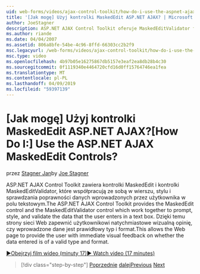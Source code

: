 ```yaml
---
uid: web-forms/videos/ajax-control-toolkit/how-do-i-use-the-aspnet-ajax-maskededit-controls
title: '[Jak mogę] Użyj kontrolki MaskedEdit ASP.NET AJAX? | Microsoft Docs'
author: JoeStagner
description: ASP.NET AJAX Control Toolkit oferuje MaskedEditValidator formantu, co współpracują ze sobą w wierszu, stylu i weryfikować d i kontrolki MaskedEdit...
ms.author: riande
ms.date: 04/04/2007
ms.assetid: 806a8bfe-54be-4c96-8ffd-66303cc2b2f9
msc.legacyurl: /web-forms/videos/ajax-control-toolkit/how-do-i-use-the-aspnet-ajax-maskededit-controls
msc.type: video
ms.openlocfilehash: 4b97b05e16275867db5157e3eaf2ea8db28b4c30
ms.sourcegitcommit: 0f1119340e4464720cfd16d0ff15764746ea1fea
ms.translationtype: MT
ms.contentlocale: pl-PL
ms.lasthandoff: 04/09/2019
ms.locfileid: "59397139"
---
```

# <a name="how-do-i-use-the-aspnet-ajax-maskededit-controls"></a><span data-ttu-id="13b00-104">[Jak mogę] Użyj kontrolki MaskedEdit ASP.NET AJAX?</span><span class="sxs-lookup"><span data-stu-id="13b00-104">[How Do I:] Use the ASP.NET AJAX MaskedEdit Controls?</span></span>

<span data-ttu-id="13b00-105">przez [Stagner Jan](https://github.com/JoeStagner)</span><span class="sxs-lookup"><span data-stu-id="13b00-105">by [Joe Stagner](https://github.com/JoeStagner)</span></span>

<span data-ttu-id="13b00-106">ASP.NET AJAX Control Toolkit zawiera kontrolki MaskedEdit i kontrolki MaskedEditValidator, które współpracują ze sobą w wierszu, stylu i sprawdzania poprawności danych wprowadzonych przez użytkownika w polu tekstowym.</span><span class="sxs-lookup"><span data-stu-id="13b00-106">The ASP.NET AJAX Control Toolkit provides the MaskedEdit control and the MaskedEditValidator control which work together to prompt, style, and validate the data that the user enters in a text box.</span></span> <span data-ttu-id="13b00-107">Dzięki temu strony sieci Web zapewnić użytkownikowi natychmiastowe wizualną opinię, czy wprowadzone dane jest prawidłowy typ i format.</span><span class="sxs-lookup"><span data-stu-id="13b00-107">This allows the Web page to provide the user with immediate visual feedback on whether the data entered is of a valid type and format.</span></span>

[<span data-ttu-id="13b00-108">&#9654;Obejrzyj film wideo (minuty 17)</span><span class="sxs-lookup"><span data-stu-id="13b00-108">&#9654; Watch video (17 minutes)</span></span>](https://channel9.msdn.com/Blogs/ASP-NET-Site-Videos/how-do-i-use-the-aspnet-ajax-maskededit-controls)

> [!div class="step-by-step"]
> <span data-ttu-id="13b00-109">[Poprzednie](how-do-i-use-the-aspnet-ajax-dropdown-control.md)
> [dalej](how-do-i-use-the-aspnet-ajax-mutuallyexclusive-checkbox-extender.md)</span><span class="sxs-lookup"><span data-stu-id="13b00-109">[Previous](how-do-i-use-the-aspnet-ajax-dropdown-control.md)
[Next](how-do-i-use-the-aspnet-ajax-mutuallyexclusive-checkbox-extender.md)</span></span>
